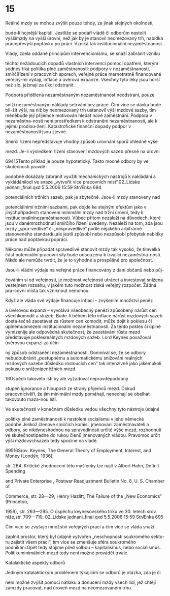# 15

Reálné mzdy se mohou zvýšit pouze tehdy, za jinak stejných okolností,

bude-li hojnější kapitál. Jestliže se podaří vládě či odborům nastolit vyššímzdy na vyšší úrovni, než jak by je stanovil neomezovaný trh, nabídka prácepřevýší poptávku po práci. Vzniká tak institucionální nezaměstnanost.

Vlády, zcela oddané principům intervencionismu, se snaží zabránit vzniku

těchto nežádoucích dopadů vlastních intervencí pomocí opatření, kterým sednes říká politika plné zaměstnanosti: podpory v nezaměstnanosti, smírčířízení v pracovních sporech, veřejné práce marnotratně financované veřejný-mi výdaji, inflace a úvěrová expanze. Všechny tyto léky jsou horší než zlo, ježmají za úkol odstranit.

Podpora přidělená nezaměstnaným nezaměstnanost neodstraní, pouze

sníží nezaměstnaným náklady setrvání bez práce. Čím více se dávka bude blí-žit výši, na níž by neomezovaný trh ustanovil výši mzdové sazby, tím méněbude její příjemce motivován hledat nové zaměstnání. Podpora v nezaměstna-nosti není prostředkem k odstranění nezaměstnanosti, ale k jejímu prodlou-žení. Katastrofické finanční dopady podpor v nezaměstnanosti jsou zjevné.

Smírčí řízení nepředstavuje vhodný způsob urovnání sporů ohledně výše

mezd. Je-li výsledkem řízení stanovení mzdových sazeb přesně na úrovni

69415Tento příklad je pouze hypotetický. Takto mocné odbory by ve skutečnosti pravdě-

podobně dokázaly zabránit využití mechanických nástrojů k nakládání a vykládánílodí ve snaze „vytvořit více pracovních míst“.02_Lidske jednani_final.qxd 5.5.2006 15:59 StrÆnka 694

potenciálních tržních sazeb, pak je zbytečné. Jsou-li mzdy stanoveny nad

potenciálními tržními sazbami, pak dojde ke stejným efektům jako v jinýchpřípadech stanovení minimální mzdy nad tržní úrovní, tedy k institucionálnínezaměstnanosti. Vůbec přitom nezáleží na důvodech, které jsou v danémrozhodnutí smírčího řízení uvedeny. Nezáleží na tom, zda jsou mzdy „spra-vedlivé“ či „nespravedlivé“ podle nějakého arbitrárně stanoveného standardu,ale jestli způsobí nebo nezpůsobí přebytek nabídky práce nad poptávkou popráci.

Někomu může připadat spravedlivé stanovit mzdy tak vysoko, že tímvelká část potenciální pracovní síly bude odsouzena k trvající nezaměstna-nosti. Nikdo ale nemůže tvrdit, že je to výhodné a prospěšné pro společnost.

Jsou-li vládní výdaje na veřejné práce financovány z daní občanů nebo půj-

čováním si od veřejnosti, je možnost veřejnosti utrácet a investovat snížena vestejném rozsahu, v jakém tuto možnost získá veřejný rozpočet. Žádná pra-covní místa tak vzniknout nemohou.

Když ale vláda své výdaje financuje inflací – zvýšením množství peněz

a úvěrovou expanzí – vyvolává všeobecný penězi způsobený nárůst cen všechkomodit a služeb. Bude-li během této inflace nárůst mzdových sazeb dosta-tečně zaostávat za růstem cen komodit, může dojít k poklesu či úplnémuomezení institucionální nezaměstnanosti. Za tento pokles či úplné vymizeníje ale odpovědná skutečnost, že zaostávání růstu mezd představuje poklesreálných mzdových sazeb. Lord Keynes považoval úvěrovou expanzi za účin-

ný způsob odstranění nezaměstnanosti. Domníval se, že se odbory nebudoubránit „postupnému a automatickému snižování reálných mzdových sazebv důsledku rostoucích cen“ tak intenzivně jako jakémukoli pokusu o sníženípeněžních mezd.

16Úspěch takovéto lsti by ale vyžadoval nepravděpodobný

stupeň ignorance a hlouposti ze strany příjemců mezd. Dokud pracovnícivěří, že jim minimální mzdy pomáhají, nenechají se obelhat takovouto maza-nou lstí.

Ve skutečnosti v konečném důsledku vedou všechny tyto nástroje údajné

politiky plné zaměstnanosti k nastolení socialismu v jeho německé podobě.Jelikož členové smírčích komisí, jmenovaní zaměstnavateli a odbory, se nikdyneshodnou na spravedlnosti určité výše mezd, rozhodnutí ve skutečnostipadne do rukou členů jmenovaných vládou. Pravomoc určit výši mzdovýchsazeb tedy spočine na vládě.

69516Srov. Keynes, The General Theory of Employment, Interest, and Money (Londýn, 1936),

str. 264. Kritické zhodnocení této myšlenky lze najít v Albert Hahn, Deficit Spending

and Private Enterprise , Postwar Readjustment Bulletin No. 8, U. S. Chamber of

Commerce, str. 28—29; Henry Hazlitt, The Failure of the „New Economics“ (Princeton,

1959), str. 263—295. O úspěchu keynesovského triku ve 30. letech srov. níže,str. 709—710. 02_Lidske jednani_final.qxd 5.5.2006 15:59 StrÆnka 695

Čím více se zvyšuje množství veřejných prací a čím více se vláda snaží

zaplnit prostor, který byl údajně vytvořen „neschopností soukromého sekto-ru zajistit všem práci“, tím více se zmenšuje sféra soukromého podnikání.Opět tedy stojíme před volbou – kapitalismus, nebo socialismus. Politikuminimálních mezd tedy není možné provádět trvale.

Katalaktické aspekty odborů

Jediným katalaktickým problémem týkajícím se odborů je otázka, zda je či

není možné zvýšit pomocí nátlaku a donucení mzdy všech lidí, jež chtějí zamzdy pracovat, nad úroveň mezd na neomezovaném trhu.
